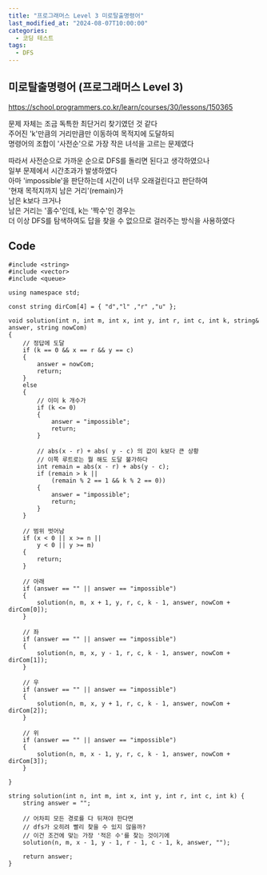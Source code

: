 ```yaml
---
title: "프로그래머스 Level 3 미로탈출명령어"
last_modified_at: "2024-08-07T10:00:00"
categories:
  - 코딩 테스트
tags:
  - DFS
---
```


## 미로탈출명령어 (프로그래머스 Level 3)
 <https://school.programmers.co.kr/learn/courses/30/lessons/150365><br>

 문제 자체는 조금 독특한 최단거리 찾기였던 것 같다<br>
 주어진 'k'만큼의 거리만큼만 이동하여 목적지에 도달하되<br>
 명령어의 조합이 '사전순'으로 가장 작은 녀석을 고르는 문제였다<br>

 따라서 사전순으로 가까운 순으로 DFS를 돌리면 된다고 생각하였으나<br>
 일부 문제에서 시간초과가 발생하였다<br>
 아마 'impossible'을 판단하는데 시간이 너무 오래걸린다고 판단하여<br>
 '현재 목적지까지 남은 거리'(remain)가<br>
 남은 k보다 크거나<br>
 남은 거리는 '홀수'인데, k는 '짝수'인 경우는<br>
 더 이상 DFS를 탐색하여도 답을 찾을 수 없으므로 걸러주는 방식을 사용하였다<br>

## Code
```
#include <string>
#include <vector>
#include <queue>

using namespace std;

const string dirCom[4] = { "d","l" ,"r" ,"u" };

void solution(int n, int m, int x, int y, int r, int c, int k, string& answer, string nowCom)
{
	// 정답에 도달
	if (k == 0 && x == r && y == c)
	{
		answer = nowCom;
		return;
	}
	else 
	{
		// 이미 k 개수가 
		if (k <= 0)
		{
			answer = "impossible";
			return;
		}
		
		// abs(x - r) + abs( y - c) 의 값이 k보다 큰 상황
        // 이쪽 루트로는 뭘 해도 도달 불가하다
        int remain = abs(x - r) + abs(y - c);
        if (remain > k ||
            (remain % 2 == 1 && k % 2 == 0))
        {
            answer = "impossible";
            return;
        }
	}

	// 범위 벗어남
	if (x < 0 || x >= n ||
		y < 0 || y >= m)
	{
		return;
	}

	// 아래
	if (answer == "" || answer == "impossible")
	{
		solution(n, m, x + 1, y, r, c, k - 1, answer, nowCom + dirCom[0]);
	}

	// 좌
	if (answer == "" || answer == "impossible")
	{
		solution(n, m, x, y - 1, r, c, k - 1, answer, nowCom + dirCom[1]);
	}

	// 우
	if (answer == "" || answer == "impossible")
	{
		solution(n, m, x, y + 1, r, c, k - 1, answer, nowCom + dirCom[2]);
	}

	// 위
	if (answer == "" || answer == "impossible")
	{
		solution(n, m, x - 1, y, r, c, k - 1, answer, nowCom + dirCom[3]);
	}

}

string solution(int n, int m, int x, int y, int r, int c, int k) {
	string answer = "";

	// 어차피 모든 경로를 다 뒤져야 한다면
	// dfs가 오히려 빨리 찾을 수 있지 않을까?
	// 이건 조건에 맞는 가장 '적은 수'를 찾는 것이기에
	solution(n, m, x - 1, y - 1, r - 1, c - 1, k, answer, "");

	return answer;
}
```